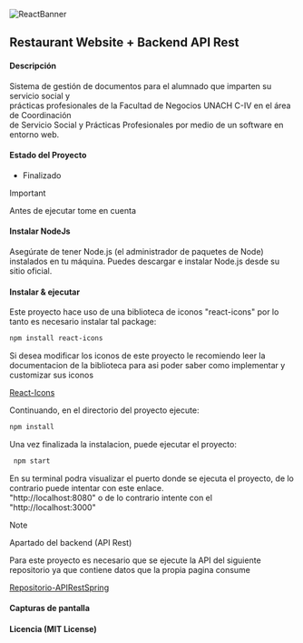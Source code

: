 ![ReactBanner](https://github.com/AlexandrHM/devChallenges-JavaScriptPath/assets/44487342/b1cd253e-76a6-4b9b-92d3-2f538b38dae7)

##  Restaurant Website + Backend API Rest

#### Descripción
<p> Sistema de gestión de documentos para el alumnado que imparten su servicio social y <br>
prácticas profesionales de la Facultad de Negocios UNACH C-IV en el área de Coordinación <br>
de Servicio Social y Prácticas Profesionales por medio de un software en entorno web.</p>

#### Estado del Proyecto
+ Finalizado 

> [!IMPORTANT]
> Antes de ejecutar tome en cuenta

#### Instalar NodeJs
<p>Asegúrate de tener Node.js (el administrador de paquetes de Node) instalados en tu máquina. Puedes descargar e instalar Node.js desde su sitio oficial.</p>

#### Instalar & ejecutar
<p>Este proyecto hace uso de una biblioteca de iconos "react-icons" por lo tanto es necesario instalar tal package: </p>

```bash
npm install react-icons
```
<p>Si desea modificar los iconos de este proyecto le recomiendo leer la documentacion de la biblioteca
para asi poder saber como implementar y customizar sus iconos</p>

[React-Icons](https://react-icons.github.io/react-icons/ "React-Icons")

<p> Continuando, en el directorio del proyecto ejecute: </p>

```bash
npm install
```

<p>Una vez finalizada la instalacion, puede ejecutar el proyecto: </p></p>

```bash
 npm start
```
<p>En su terminal podra visualizar el puerto donde se ejecuta el proyecto, de lo contrario puede intentar con este enlace. <br>
"http://localhost:8080" o de lo contrario intente con el "http://localhost:3000" </p>

> [!NOTE]
> Apartado del backend (API Rest)

<p>Para este proyecto es necesario que se ejecute la API del siguiente repositorio ya que contiene datos que la propia pagina consume</p>

[Repositorio-APIRestSpring](https://github.com/AlexandrHM/apiRestaurant "Repositorio-APIRestSpring")

#### Capturas de pantalla

#### Licencia (MIT License)